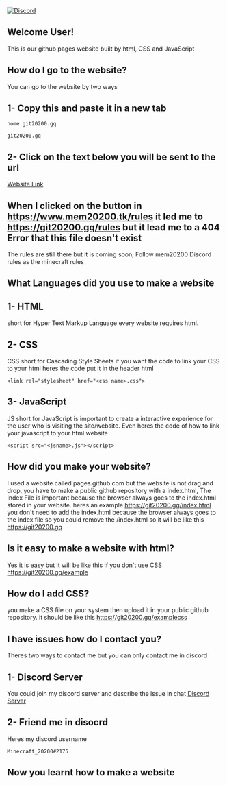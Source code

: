 <a href="https://discord.gg/c9xxRF7eFb"><img src="https://img.shields.io/discord/783309924171644938?color=5865F2&logo=discord&logoColor=white" alt="Discord" /></a>
## Welcome User!
This is our github pages website built by html, CSS and JavaScript
## How do I go to the website?
You can go to the website by two ways
## 1- Copy this and paste it in a new tab 

```
home.git20200.gq
```
```
git20200.gq
```
## 2- Click on the text below you will be sent to the url 
[Website Link](https://git20200.gq)
## When I clicked on the button in https://www.mem20200.tk/rules it led me to https://git20200.gq/rules but it lead me to a 404 Error that this file doesn't exist 
The rules are still there but it is coming soon, Follow mem20200 Discord rules as the minecraft rules
## What Languages did you use to make a website
## 1- HTML 
short for Hyper Text Markup Language every website requires html.
## 2- CSS
CSS short for Cascading Style Sheets if you want the code to link your CSS to your html heres the code put it in the header html
```
<link rel="stylesheet" href="<css name>.css">
```
## 3- JavaScript
JS short for JavaScript is important to create a interactive experience for the user who is visiting the site/website. Even heres the code of how to link your javascript to your html website
```
<script src="<jsname>.js"></script>
```
## How did you make your website?
I used a website called pages.github.com but the website is not drag and drop, you have to make a public github repository with a index.html, The Index File is important because the browser always goes to the index.html stored in your website. heres an example
https://git20200.gq/index.html 
<br>
you don't need to add the index.html because the browser always goes to the index file so you could remove the /index.html so it will be like this
<br>
https://git20200.gq
## Is it easy to make a website with html?
Yes it is easy but it will be like this if you don't use CSS
https://git20200.gq/example
<br>
## How do I add CSS?
you make a CSS file on your system then upload it in your public github repository. it should be like this
https://git20200.gq/examplecss
## I have issues how do I contact you?
Theres two ways to contact me but you can only contact me in discord
## 1- Discord Server
You could join my discord server and describe the issue in chat [Discord Server](https://discord.meme20200.tk) 
## 2- Friend me in disocrd
Heres my discord username 
<br>
```
Minecraft_20200#2175
```
## Now you learnt how to make a website





